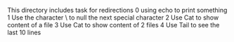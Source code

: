 This directory includes task for redirections
0 using echo to print something
1 Use the character \ to null the next special character
2 Use Cat to show content of a file
3 Use Cat to show content of 2 files
4 Use Tail to see the last 10 lines
